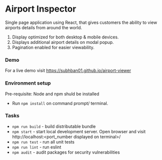 # Airport Inspector
Single page application using React, that gives customers the ability to view airports details from around the world.
1. Display optimized for both desktop & mobile devices.
2. Displays additional airport details on modal popup.
3. Pagination enabled for easier viewability.

### Demo
For a live demo visit https://subhban01.github.io/airport-viewer

### Environment setup

Pre-requisite: Node and npm shuld be installed
* Run `npm install` on command prompt/ terminal.

### Tasks

* `npm run build` - build distributable bundle
* `npm start` - start local development server. Open browser and visit http://localhost:<port_number displayed on terminal>/
* `npm run test` - run all unit tests
* `npm run lint` - run eslint
* `npm audit` - audit packages for security vulnerabilities
